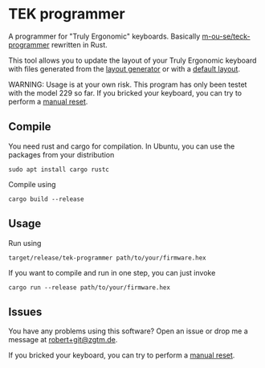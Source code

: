 # TEK programmer
A programmer for "Truly Ergonomic" keyboards. Basically [m-ou-se/teck-programmer](https://github.com/m-ou-se/teck-programmer) rewritten in Rust.

This tool allows you to update the layout of your Truly Ergonomic keyboard with files generated from the [layout generator]( https://www.trulyergonomic.com/store/layout-designer--configurator--reprogrammable--truly-ergonomic-mechanical-keyboard/) or with a [default layout](https://www.trulyergonomic.com/store/default-layouts--truly-ergonomic-mechanical-keyboard).

WARNING: Usage is at your own risk. This program has only been testet with the model 229 so far. If you bricked your keyboard, you can try to perform a [manual reset](https://web.archive.org/web/20160324205503/https://trulyergonomic.com/store/knowledge-base--truly-ergonomic-mechanical-keyboard#Reset).

## Compile
You need rust and cargo for compilation. In Ubuntu, you can use the packages from your distribution 

    sudo apt install cargo rustc

Compile using

    cargo build --release

## Usage
Run using

    target/release/tek-programmer path/to/your/firmware.hex

If you want to compile and run in one step, you can just invoke

    cargo run --release path/to/your/firmware.hex

## Issues

You have any problems using this software? Open an issue or drop me a message at robert+git@zgtm.de.

If you bricked your keyboard, you can try to perform a [manual reset](https://web.archive.org/web/20160324205503/https://trulyergonomic.com/store/knowledge-base--truly-ergonomic-mechanical-keyboard#Reset).
